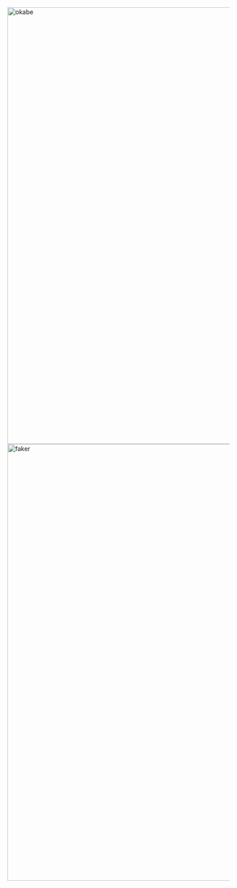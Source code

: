 <img src="https://media1.tenor.com/m/-782mBJ3aDQAAAAC/okabe-rintaro.gif" alt="okabe" width="990" />
<img src="https://pbs.twimg.com/media/GlHSqZYaoAAs4h0?format=jpg&name=large" alt="faker" width="990" />